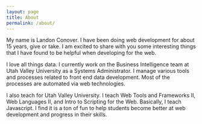 ```yaml
---
layout: page
title: About
permalink: /about/
---
```


My name is Landon Conover. I have been doing web development for about 15 years, give or take. I am excited to share with you some interesting things that I have found to be helpful when developing for the web.

I love all things data. I currently work on the Business Intelligence team at Utah Valley University as a Systems Administrator. I manage various tools and processes related to front end data development. Most of the processes are automated via web technologies.

I also teach for Utah Valley University. I teach Web Tools and Frameworks II, Web Languages II, and Intro to Scripting for the Web. Basically, I teach Javascript. I find it is a ton of fun to help students become better at web development and progress in their skills.